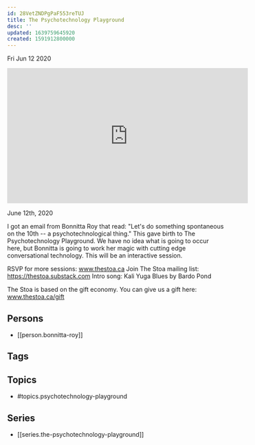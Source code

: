 ```yaml
---
id: 28VetZNDPgPaF553reTUJ
title: The Psychotechnology Playground
desc: ''
updated: 1639759645920
created: 1591912800000
---
```





Fri Jun 12 2020

<iframe width="560" height="315" src="https://www.youtube.com/embed/kbhn_1FFbQg" title="The Psychotechnology Playground w/ Bonnitta Roy (June 12th, 2020)" frameborder="0" allow="accelerometer; autoplay; clipboard-write; encrypted-media; gyroscope; picture-in-picture" allowfullscreen ></iframe>

June 12th, 2020

I got an email from Bonnitta Roy that read: "Let's do something spontaneous on the 10th -- a psychotechnological thing." This gave birth to The Psychotechnology Playground. We have no idea what is going to occur here, but Bonnitta is going to work her magic with cutting edge conversational technology. This will be an interactive session.

RSVP for more sessions: www.thestoa.ca
Join The Stoa mailing list: https://thestoa.substack.com
Intro song: Kali Yuga Blues by Bardo Pond

The Stoa is based on the gift economy. You can give us a gift here: www.thestoa.ca/gift

## Persons

- [[person.bonnitta-roy]]

## Tags



## Topics

- #topics.psychotechnology-playground

## Series

- [[series.the-psychotechnology-playground]]

